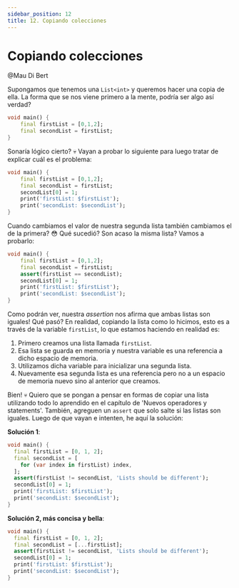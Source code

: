 ```yaml
---
sidebar_position: 12
title: 12. Copiando colecciones
---
```


# Copiando colecciones

@Mau Di Bert

Supongamos que tenemos una `List<int>` y queremos hacer una copia de ella. La forma que se nos viene primero a la mente, podría ser algo así verdad?

```dart
void main() {
    final firstList = [0,1,2];
    final secondList = firstList;
}
```

Sonaría lógico cierto? 💀 Vayan a probar lo siguiente para luego tratar de explicar cuál es el problema:

```dart
void main() {
    final firstList = [0,1,2];
    final secondList = firstList;
    secondList[0] = 1;
    print('firstList: $firstList');
    print('secondList: $secondList');
}
```

Cuando cambiamos el valor de nuestra segunda lista también cambiamos el de la primera? 😳 Qué sucedió? Son acaso la misma lista? Vamos a probarlo:

```dart
void main() {
    final firstList = [0,1,2];
    final secondList = firstList;
    assert(firstList == secondList);
    secondList[0] = 1;
    print('firstList: $firstList');
    print('secondList: $secondList');
}
```

Como podrán ver, nuestra _assertion_ nos afirma que ambas listas son iguales! Qué pasó? En realidad, copiando la lista como lo hicimos, esto es a través de la variable `firstList`, lo que estamos haciendo en realidad es:

1. Primero creamos una lista llamada `firstList`.
2. Esa lista se guarda en memoria y nuestra variable es una referencia a dicho espacio de memoria.
3. Utilizamos dicha variable para inicializar una segunda lista.
4. Nuevamente esa segunda lista es una referencia pero no a un espacio de memoria nuevo sino al anterior que creamos.

Bien! 💀 Quiero que se pongan a pensar en formas de copiar una lista utilizando todo lo aprendido en el capítulo de 'Nuevos operadores y statements'. También, agreguen un `assert` que solo salte si las listas son iguales. Luego de que vayan e intenten, he aquí la solución:

__Solución 1__:

```dart
void main() {
  final firstList = [0, 1, 2];
  final secondList = [
    for (var index in firstList) index,
  ];
  assert(firstList != secondList, 'Lists should be different');
  secondList[0] = 1;
  print('firstList: $firstList');
  print('secondList: $secondList');
}
```

__Solución 2, más concisa y bella__:

```dart
void main() {
  final firstList = [0, 1, 2];
  final secondList = [...firstList];
  assert(firstList != secondList, 'Lists should be different');
  secondList[0] = 1;
  print('firstList: $firstList');
  print('secondList: $secondList');
}
```
